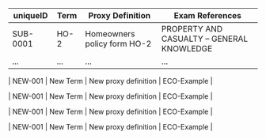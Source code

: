 | uniqueID   | Term                     | Proxy Definition                              | Exam References                     |
|------------|--------------------------|-----------------------------------------------|-------------------------------------|
| SUB-0001   | HO-2                     | Homeowners policy form HO-2                   | PROPERTY AND CASUALTY – GENERAL KNOWLEDGE |
| ...        | ...                      | ...                                           | ...                                 |

| NEW-001 | New Term | New proxy definition | ECO-Example |

| NEW-001 | New Term | New proxy definition | ECO-Example |

| NEW-001 | New Term | New proxy definition | ECO-Example |

| NEW-001 | New Term | New proxy definition | ECO-Example |

